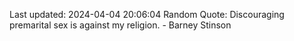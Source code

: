 Last updated: 2024-04-04 20:06:04
Random Quote: Discouraging premarital sex is against my religion. - Barney Stinson